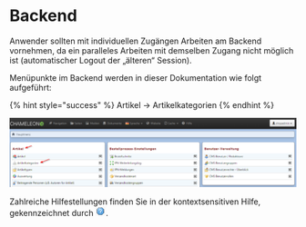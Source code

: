 # Backend

Anwender sollten mit individuellen Zugängen Arbeiten am Backend vornehmen, da ein paralleles Arbeiten mit demselben Zugang nicht möglich ist \(automatischer Logout der „älteren“ Session\).

Menüpunkte im Backend werden in dieser Dokumentation wie folgt aufgeführt:

{% hint style="success" %}
Artikel → Artikelkategorien
{% endhint %}

![](../.gitbook/assets/vorbemerkung_backend.png)

Zahlreiche Hilfestellungen finden Sie in der kontextsensitiven Hilfe, gekennzeichnet durch ![](../.gitbook/assets/hilfe.png).


